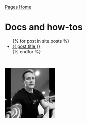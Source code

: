 [Pages Home](https://mstile1.github.io/code-docs/)

# Docs and how-tos

<ul>
  {% for post in site.posts %}
    <li>
      <a href="{{site.baseurl}}{{post.url}}">{{ post.title }}</a>
    </li>
  {% endfor %}
</ul>

&nbsp;

<img src="assets/mstile_avatar_768.webp" alt="avatar" width="160" height="160"/>
